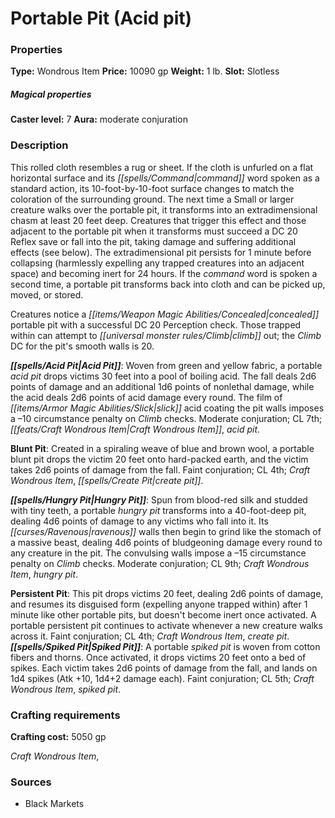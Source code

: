 ﻿---
Title: "Portable Pit (Acid pit)"
Type: "Wondrous Item"
Price: "10090 gp"
Weight: "1 lb."
Slot: "Slotless"
Caster level: "7"
Aura: "moderate conjuration"
Description: |
  "This rolled cloth resembles a rug or sheet. If the cloth is unfurled on a flat horizontal surface and its command word spoken as a standard action, its 10-foot-by-10-foot surface changes to match the coloration of the surrounding ground. The next time a Small or larger creature walks over the _portable pit_, it transforms into an extradimensional chasm at least 20 feet deep. Creatures that trigger this effect and those adjacent to the _portable pit_ when it transforms must succeed a DC 20 Reflex save or fall into the pit, taking damage and suffering additional effects (see below). The extradimensional pit persists for 1 minute before collapsing (harmlessly expelling any trapped creatures into an adjacent space) and becoming inert for 24 hours. If the command word is spoken a second time, a _portable pit_ transforms back into cloth and can be picked up, moved, or stored.
  Creatures notice a concealed _portable pit_ with a successful DC 20 Perception check. Those trapped within can attempt to climb out; the Climb DC for the pit's smooth walls is 20.
  **Acid Pit**: Woven from green and yellow fabric, a _portable acid pit_ drops victims 30 feet into a pool of boiling acid. The fall deals 2d6 points of damage and an additional 1d6 points of nonlethal damage, while the acid deals 2d6 points of acid damage every round. The film of slick acid coating the pit walls imposes a –10 circumstance penalty on Climb checks. Moderate conjuration; CL 7th; Craft Wondrous Item, _acid pit_.
  **Blunt Pit**: Created in a spiraling weave of blue and brown wool, a _portable blunt pit_ drops the victim 20 feet onto hard-packed earth, and the victim takes 2d6 points of damage from the fall. Faint conjuration; CL 4th; Craft Wondrous Item, _create pit_.
  **Hungry Pit**: Spun from blood-red silk and studded with tiny teeth, a _portable hungry pit_ transforms into a 40-foot-deep pit, dealing 4d6 points of damage to any victims who fall into it. Its ravenous walls then begin to grind like the stomach of a massive beast, dealing 4d6 points of bludgeoning damage every round to any creature in the pit. The convulsing walls impose a –15 circumstance penalty on Climb checks. Moderate conjuration; CL 9th; Craft Wondrous Item, _hungry pit_.
  **Persistent Pit**: This pit drops victims 20 feet, dealing 2d6 points of damage, and resumes its disguised form (expelling anyone trapped within) after 1 minute like other _portable pits_, but doesn't become inert once activated. A _portable persistent pit_ continues to activate whenever a new creature walks across it. Faint conjuration; CL 4th; Craft Wondrous Item, _create pit_. **Spiked Pit**: A _portable spiked pit_ is woven from cotton fibers and thorns. Once activated, it drops victims 20 feet onto a bed of spikes. Each victim takes 2d6 points of damage from the fall, and lands on 1d4 spikes (Atk +10, 1d4+2 damage each). Faint conjuration; CL 5th; Craft Wondrous Item, _spiked pit_."
Crafting cost: "5050 gp"
Sources: "['Black Markets']"
---

# Portable Pit (Acid pit)

### Properties

**Type:** Wondrous Item **Price:** 10090 gp **Weight:** 1 lb. **Slot:** Slotless

##### Magical properties

**Caster level:** 7 **Aura:** moderate conjuration

### Description

This rolled cloth resembles a rug or sheet. If the cloth is unfurled on a flat horizontal surface and its _[[spells/Command|command]]_ word spoken as a standard action, its 10-foot-by-10-foot surface changes to match the coloration of the surrounding ground. The next time a Small or larger creature walks over the portable pit, it transforms into an extradimensional chasm at least 20 feet deep. Creatures that trigger this effect and those adjacent to the portable pit when it transforms must succeed a DC 20 Reflex save or fall into the pit, taking damage and suffering additional effects (see below). The extradimensional pit persists for 1 minute before collapsing (harmlessly expelling any trapped creatures into an adjacent space) and becoming inert for 24 hours. If the _command_ word is spoken a second time, a portable pit transforms back into cloth and can be picked up, moved, or stored.

Creatures notice a _[[items/Weapon Magic Abilities/Concealed|concealed]]_ portable pit with a successful DC 20 Perception check. Those trapped within can attempt to _[[universal monster rules/Climb|climb]]_ out; the _Climb_ DC for the pit's smooth walls is 20.

**_[[spells/Acid Pit|Acid Pit]]_**: Woven from green and yellow fabric, a portable _acid pit_ drops victims 30 feet into a pool of boiling acid. The fall deals 2d6 points of damage and an additional 1d6 points of nonlethal damage, while the acid deals 2d6 points of acid damage every round. The film of _[[items/Armor Magic Abilities/Slick|slick]]_ acid coating the pit walls imposes a –10 circumstance penalty on _Climb_ checks. Moderate conjuration; CL 7th; _[[feats/Craft Wondrous Item|Craft Wondrous Item]]_, _acid pit_.

**Blunt Pit**: Created in a spiraling weave of blue and brown wool, a portable blunt pit drops the victim 20 feet onto hard-packed earth, and the victim takes 2d6 points of damage from the fall. Faint conjuration; CL 4th; _Craft Wondrous Item_, _[[spells/Create Pit|create pit]]_.

**_[[spells/Hungry Pit|Hungry Pit]]_**: Spun from blood-red silk and studded with tiny teeth, a portable _hungry pit_ transforms into a 40-foot-deep pit, dealing 4d6 points of damage to any victims who fall into it. Its _[[curses/Ravenous|ravenous]]_ walls then begin to grind like the stomach of a massive beast, dealing 4d6 points of bludgeoning damage every round to any creature in the pit. The convulsing walls impose a –15 circumstance penalty on _Climb_ checks. Moderate conjuration; CL 9th; _Craft Wondrous Item_, _hungry pit_.

**Persistent Pit**: This pit drops victims 20 feet, dealing 2d6 points of damage, and resumes its disguised form (expelling anyone trapped within) after 1 minute like other portable pits, but doesn't become inert once activated. A portable persistent pit continues to activate whenever a new creature walks across it. Faint conjuration; CL 4th; _Craft Wondrous Item_, _create pit_. **_[[spells/Spiked Pit|Spiked Pit]]_**: A portable _spiked pit_ is woven from cotton fibers and thorns. Once activated, it drops victims 20 feet onto a bed of spikes. Each victim takes 2d6 points of damage from the fall, and lands on 1d4 spikes (Atk +10, 1d4+2 damage each). Faint conjuration; CL 5th; _Craft Wondrous Item_, _spiked pit_.

### Crafting requirements

**Crafting cost:** 5050 gp

_Craft Wondrous Item_,

### Sources

* Black Markets